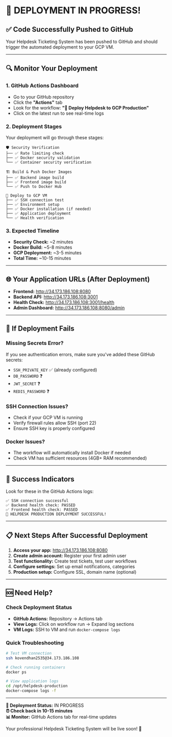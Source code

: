 # 🚀 DEPLOYMENT IN PROGRESS!

## ✅ Code Successfully Pushed to GitHub

Your Helpdesk Ticketing System has been pushed to GitHub and should trigger the automated deployment to your GCP VM.

---

## 🔍 **Monitor Your Deployment**

### 1. **GitHub Actions Dashboard**
- Go to your GitHub repository
- Click the **"Actions"** tab
- Look for the workflow: **"🚀 Deploy Helpdesk to GCP Production"**
- Click on the latest run to see real-time logs

### 2. **Deployment Stages**
Your deployment will go through these stages:

```
🛡️ Security Verification
├── ✅ Rate limiting check
├── ✅ Docker security validation
└── ✅ Container security verification

🏗️ Build & Push Docker Images  
├── ✅ Backend image build
├── ✅ Frontend image build
└── ✅ Push to Docker Hub

🚀 Deploy to GCP VM
├── ✅ SSH connection test
├── ✅ Environment setup
├── ✅ Docker installation (if needed)
├── ✅ Application deployment
└── ✅ Health verification
```

### 3. **Expected Timeline**
- **Security Check:** ~2 minutes
- **Docker Build:** ~5-8 minutes
- **GCP Deployment:** ~3-5 minutes
- **Total Time:** ~10-15 minutes

---

## 🌐 **Your Application URLs** (After Deployment)

- **Frontend:** http://34.173.186.108:8080
- **Backend API:** http://34.173.186.108:3001
- **Health Check:** http://34.173.186.108:3001/health
- **Admin Dashboard:** http://34.173.186.108:8080/admin

---

## 🚨 **If Deployment Fails**

### Missing Secrets Error?
If you see authentication errors, make sure you've added these GitHub secrets:
- `SSH_PRIVATE_KEY` ✅ (already configured)
- `DB_PASSWORD` ❓ 
- `JWT_SECRET` ❓
- `REDIS_PASSWORD` ❓

### SSH Connection Issues?
- Check if your GCP VM is running
- Verify firewall rules allow SSH (port 22)
- Ensure SSH key is properly configured

### Docker Issues?
- The workflow will automatically install Docker if needed
- Check VM has sufficient resources (4GB+ RAM recommended)

---

## 🎉 **Success Indicators**

Look for these in the GitHub Actions logs:

```
✅ SSH connection successful
✅ Backend health check: PASSED  
✅ Frontend health check: PASSED
🎉 HELPDESK PRODUCTION DEPLOYMENT SUCCESSFUL!
```

---

## 📋 **Next Steps After Successful Deployment**

1. **Access your app:** http://34.173.186.108:8080
2. **Create admin account:** Register your first admin user
3. **Test functionality:** Create test tickets, test user workflows
4. **Configure settings:** Set up email notifications, categories
5. **Production setup:** Configure SSL, domain name (optional)

---

## 🆘 **Need Help?**

### Check Deployment Status
- **GitHub Actions:** Repository → Actions tab
- **View Logs:** Click on workflow run → Expand log sections
- **VM Logs:** SSH to VM and run `docker-compose logs`

### Quick Troubleshooting
```bash
# Test VM connection
ssh kovendhan2535@34.173.186.108

# Check running containers
docker ps

# View application logs
cd /opt/helpdesk-production
docker-compose logs -f
```

---

**🔄 Deployment Status:** IN PROGRESS  
**⏰ Check back in 10-15 minutes**  
**📊 Monitor:** GitHub Actions tab for real-time updates

Your professional Helpdesk Ticketing System will be live soon! 🚀
